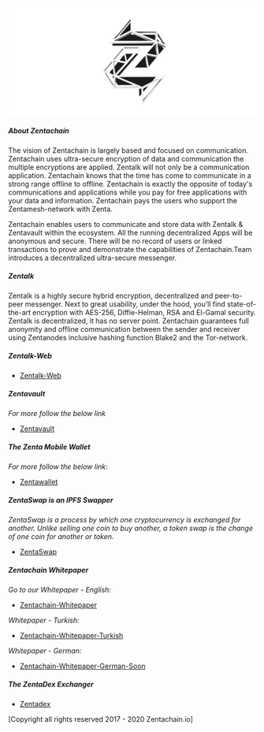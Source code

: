 ![Zentachain](Projectzentachain.png)

##### About Zentachain

The vision of  Zentachain is largely based and focused on communication. Zentachain uses ultra-secure encryption of data and communication the multiple encryptions are applied. Zentalk will not only be a communication application. Zentachain knows that the time has come to communicate in a strong range offline to offline. Zentachain is exactly the opposite of today's communications and applications while you pay for free applications with your data and information. Zentachain pays the users who support the Zentamesh-network with Zenta. 

Zentachain enables users to communicate and store data with Zentalk & Zentavault within the ecosystem. All the running decentralized Apps will be anonymous and secure. There will be no record of users or linked transactions to prove and demonstrate the capabilities of Zentachain.Team introduces a decentralized ultra-secure messenger.

##### Zentalk

Zentalk is a highly secure hybrid encryption, decentralized and peer-to-peer messenger. Next to great usability, under the hood, you’ll find state-of-the-art encryption with AES-256, Diffie-Helman, RSA and El-Gamal security. Zentalk is decentralized, it has no server point. Zentachain guarantees full anonymity and offline communication between the sender and receiver using Zentanodes inclusive hashing function Blake2 and the Tor-network. 

##### Zentalk-Web

* [Zentalk-Web](https://www.zentalk.chat)

##### Zentavault

*For more follow the below link*

* [Zentavault](https://github.com/ZentaChain/Zentavault)

##### The Zenta Mobile Wallet

*For more follow the below link:*

* [Zentawallet](https://github.com/ZentaChain/Zentawallet)

##### ZentaSwap is an IPFS Swapper

*ZentaSwap is a process by which one cryptocurrency is exchanged for another. Unlike selling one coin to buy another, a token swap is* *the change of one coin for another or token.*

 * [ZentaSwap](https://github.com/ZentaChain/ZentaSwap)

##### Zentachain Whitepaper

*Go to our Whitepaper - English:*

* [Zentachain-Whitepaper](https://zentachain.io/documents/Zentachain_Whitepaper.pdf)

*Whitepaper - Turkish:*

*  [Zentachain-Whitepaper-Turkish](https://zentachain.io/documents/ZentachainTurkishWhitepaper.pdf)

*Whitepaper - German:*

*  [Zentachain-Whitepaper-German-Soon]()

##### The ZentaDex Exchanger

* [Zentadex](https://github.com/ZentaChain/Zentadex)

[Copyright all rights reserved 2017 - 2020 Zentachain.io]
